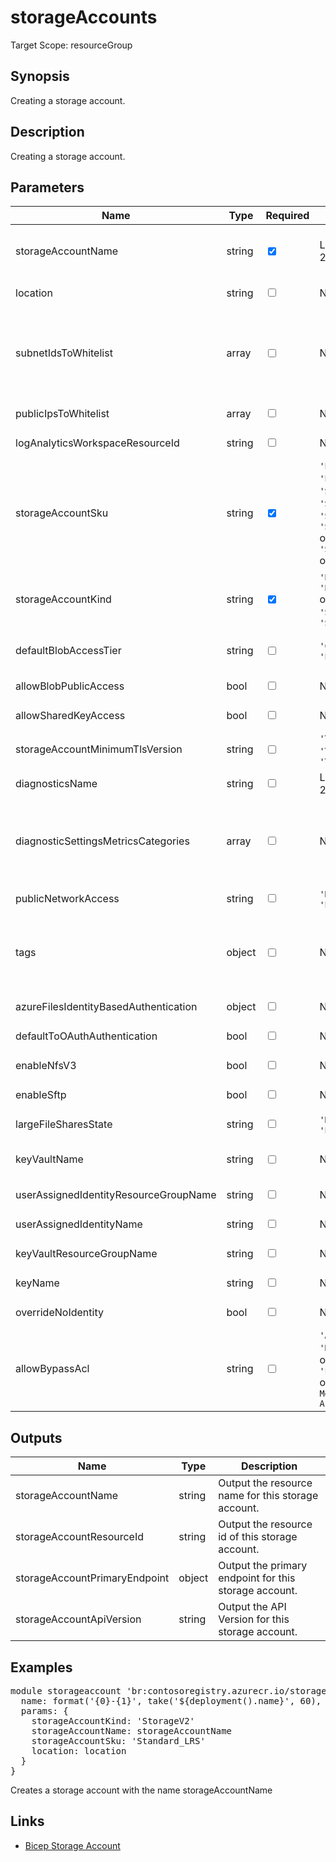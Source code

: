 ﻿# storageAccounts

Target Scope: resourceGroup

## Synopsis
Creating a storage account.

## Description
Creating a storage account.

## Parameters
| Name | Type | Required | Validation | Default value | Description |
| -- |  -- | -- | -- | -- | -- |
| storageAccountName | string | <input type="checkbox" checked> | Length between 3-24 | <pre></pre> | The name of the storage account to create.<br>Storage account name restrictions:<br>- Storage account names must be between 3 and 24 characters in length and may contain numbers and lowercase letters only.<br>- Your storage account name must be unique within Azure. No two storage accounts can have the same name. |
| location | string | <input type="checkbox"> | None | <pre>resourceGroup().location</pre> | Specifies the Azure location where the resource should be created. Defaults to the resourcegroup location. |
| subnetIdsToWhitelist | array | <input type="checkbox"> | None | <pre>[]</pre> | Array of strings containing resource id\'s of the subnets you want to whitelist on this storage account.<br><br>For example:<br>[<br>&nbsp;&nbsp;&nbsp;'/subscriptions/&#36;(SubscriptionId)/resourceGroups/&#36;(ResourceGroupName)/providers/Microsoft.Network/virtualNetworks/&#36;(VirtualNetworkName)/subnets/&#36;(SubnetName)'<br>&nbsp;&nbsp;&nbsp;'/subscriptions/&#36;(SubscriptionId)/resourceGroups/&#36;(ResourceGroupName)/providers/Microsoft.Network/virtualNetworks/&#36;(VirtualNetworkName)/subnets/&#36;(SubnetName)'<br>] |
| publicIpsToWhitelist | array | <input type="checkbox"> | None | <pre>[]</pre> | Array of strings containing value of the Public IP you want to whitelist on this storage account. Specifies the IP or IP range in CIDR format. Only IPV4 address is allowed. |
| logAnalyticsWorkspaceResourceId | string | <input type="checkbox"> | None | <pre>''</pre> | The azure resource id of the log analytics workspace to log the diagnostics to. If you set this to an empty string, logging & diagnostics will be disabled. |
| storageAccountSku | string | <input type="checkbox" checked> | `'Premium_LRS'` or `'Premium_ZRS'` or `'Standard_GRS'` or `'Standard_GZRS'` or `'Standard_LRS'` or `'Standard_RAGRS'` or `'Standard_RAGZRS'` or `'Standard_ZRS'` | <pre></pre> | The SKU name to use for this storage account. |
| storageAccountKind | string | <input type="checkbox" checked> | `'BlobStorage'` or `'BlockBlobStorage'` or `'FileStorage'` or `'Storage'` or `'StorageV2'` | <pre></pre> | Indicates the type of storage account. |
| defaultBlobAccessTier | string | <input type="checkbox"> | `'Cool'` or `'Hot'` or `'Premium'` | <pre>'Hot'</pre> | Required for storage accounts where kind = BlobStorage.<br>The access tier is used for billing. The 'Premium' access tier is the default value for premium block blobs storage account type and it cannot be changed for the premium block blobs storage account type. |
| allowBlobPublicAccess | bool | <input type="checkbox"> | None | <pre>false</pre> | Allow or disallow public access to all blobs or containers in the storage account. The default interpretation is true for this property. |
| allowSharedKeyAccess | bool | <input type="checkbox"> | None | <pre>false</pre> | Allow or disallow shared key access to the storage account. The default interpretation is false for this property. |
| storageAccountMinimumTlsVersion | string | <input type="checkbox"> | `'TLS1_0'` or `'TLS1_1'` or `'TLS1_2'` | <pre>'TLS1_2'</pre> | Set the minimum TLS version to be permitted on requests to storage. |
| diagnosticsName | string | <input type="checkbox"> | Length between 1-260 | <pre>'AzurePlatformCentralizedLogging'</pre> | The name of the diagnostics. This defaults to `AzurePlatformCentralizedLogging`. |
| diagnosticSettingsMetricsCategories | array | <input type="checkbox"> | None | <pre>[<br>  {<br>    categoryGroup: 'AllMetrics'<br>    enabled: true<br>  }<br>]</pre> | Which Metrics categories to enable; This defaults to `AllMetrics`. For array/object format, please refer to https://docs.microsoft.com/en-us/azure/templates/microsoft.insights/diagnosticsettings?tabs=bicep&pivots=deployment-language-bicep#metricsettings |
| publicNetworkAccess | string | <input type="checkbox"> | `'Disabled'` or `'Enabled'` | <pre>'Enabled'</pre> | Allow or disallow public network access to Storage Account. Value is optional but if passed in, must be `Enabled` or `Disabled`. |
| tags | object | <input type="checkbox"> | None | <pre>{}</pre> | The tags to apply to this resource. This is an object with key/value pairs.<br>Example:<br>{<br>&nbsp;&nbsp;&nbsp;FirstTag: myvalue<br>&nbsp;&nbsp;&nbsp;SecondTag: another value<br>} |
| azureFilesIdentityBasedAuthentication | object | <input type="checkbox"> | None | <pre>{}</pre> | Optional. Provides the identity based authentication settings for Azure Files.<br><details><br>&nbsp;&nbsp;&nbsp;<summary>Click to show example</summary><br><pre><br>param azureFilesIdentityBasedAuthentication object = {<br>&nbsp;&nbsp;&nbsp;directoryServiceOptions: 'AD'<br>&nbsp;&nbsp;&nbsp;activeDirectoryProperties: {<br>&nbsp;&nbsp;&nbsp;&nbsp;&nbsp;domainName: 'Contoso.com' //Global.DomainName<br>&nbsp;&nbsp;&nbsp;&nbsp;&nbsp;netBiosDomainName: 'Contoso' //first(split(Global.DomainName, '.'))<br>&nbsp;&nbsp;&nbsp;&nbsp;&nbsp;forestName: 'Contoso.com' // Global.DomainName<br>&nbsp;&nbsp;&nbsp;&nbsp;&nbsp;domainGuid: '7bdbf663-36ad-43e2-9148-c142ace6ae24'<br>&nbsp;&nbsp;&nbsp;&nbsp;&nbsp;domainSid: 'S-1-5-21-4189862783-2073351504-2099725206'<br>&nbsp;&nbsp;&nbsp;&nbsp;&nbsp;azureStorageSid: 'S-1-5-21-4189862783-2073351504-2099725206-3101'<br>&nbsp;&nbsp;&nbsp;}<br>}<br></pre><br></details> |
| defaultToOAuthAuthentication | bool | <input type="checkbox"> | None | <pre>false</pre> | Allow or disallow OAuth authentication to the storage account. The default interpretation is false for this property. |
| enableNfsV3 | bool | <input type="checkbox"> | None | <pre>false</pre> | Optional. If true, enables NFS 3.0 support for the storage account. Requires enableHierarchicalNamespace to be true. |
| enableSftp | bool | <input type="checkbox"> | None | <pre>false</pre> | Optional. If true, enables Secure File Transfer Protocol for the storage account. Requires enableHierarchicalNamespace to be true. |
| largeFileSharesState | string | <input type="checkbox"> | `'Disabled'` or `'Enabled'` | <pre>'Disabled'</pre> | Optional. Allow large file shares if sets to \'Enabled\'. It cannot be disabled once it is enabled. Only supported on locally redundant and zone redundant file shares. It cannot be set on FileStorage storage accounts (storage accounts for premium file shares). |
| keyVaultName | string | <input type="checkbox"> | None | <pre>''</pre> | The name of the existing key vault to use for encryption and that stores the key. If this is set, the storage account will be encrypted with a key from the key vault.<br>Make sure to either grant the system assigned managed identity of the storage account or the user assigned managed identity of the storage account the correct RBAC or access policies on the Keyvault. |
| userAssignedIdentityResourceGroupName | string | <input type="checkbox"> | None | <pre>resourceGroup().name</pre> | The resource group name for the user assigned managed identity. |
| userAssignedIdentityName | string | <input type="checkbox"> | None | <pre>''</pre> | The name of the user assigned managed identity to create for this storage account. |
| keyVaultResourceGroupName | string | <input type="checkbox"> | None | <pre>resourceGroup().name</pre> | The resource group name for the user assigned managed identity. |
| keyName | string | <input type="checkbox"> | None | <pre>''</pre> | The name of the key in the key vault to use for encryption. If this is set, the storage account will be encrypted with a key from the key vault. |
| overrideNoIdentity | bool | <input type="checkbox"> | None | <pre>true</pre> | Determine that the storage account does not have an identity. If you want to use a cmk key,then you need to set this to false. Defaults to true for backwards compatibility. |
| allowBypassAcl | string | <input type="checkbox"> | `'AzureServices'` or `'None'` or `'Logging'` or `'Metrics'` or `'Logging, Metrics'` or `'Logging, Metrics, AzureServices'` | <pre>'None'</pre> | Specifies whether traffic is bypassed for Logging/Metrics/AzureServices. <br>Possible values are any combination of Logging,Metrics,AzureServices (For example, "Logging, Metrics"), or None to bypass none of those traffics. |

## Outputs
| Name | Type | Description |
| -- |  -- | -- |
| storageAccountName | string | Output the resource name for this storage account. |
| storageAccountResourceId | string | Output the resource id of this storage account. |
| storageAccountPrimaryEndpoint | object | Output the primary endpoint for this storage account. |
| storageAccountApiVersion | string | Output the API Version for this storage account. |

## Examples
<pre>
module storageaccount 'br:contosoregistry.azurecr.io/storage/storageaccounts:latest' = {
  name: format('{0}-{1}', take('${deployment().name}', 60), 'stg')
  params: {
    storageAccountKind: 'StorageV2'
    storageAccountName: storageAccountName
    storageAccountSku: 'Standard_LRS'
    location: location
  }
}
</pre>
<p>Creates a storage account with the name storageAccountName</p>

## Links
- [Bicep Storage Account](https://learn.microsoft.com/en-us/azure/templates/microsoft.storage/storageaccounts?pivots=deployment-language-bicep)
